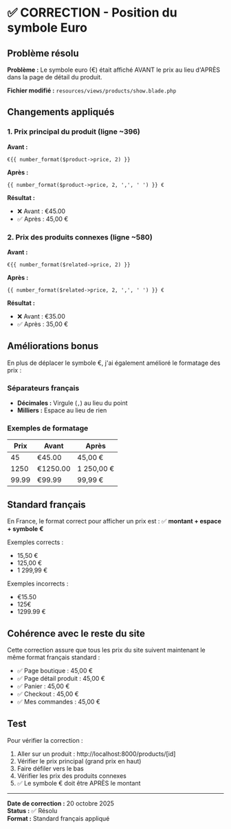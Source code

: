 # ✅ CORRECTION - Position du symbole Euro

## Problème résolu

**Problème :** Le symbole euro (€) était affiché AVANT le prix au lieu d'APRÈS dans la page de détail du produit.

**Fichier modifié :** `resources/views/products/show.blade.php`

## Changements appliqués

### 1. Prix principal du produit (ligne ~396)

**Avant :**
```blade
€{{ number_format($product->price, 2) }}
```

**Après :**
```blade
{{ number_format($product->price, 2, ',', ' ') }} €
```

**Résultat :**
- ❌ Avant : €45.00
- ✅ Après : 45,00 €

### 2. Prix des produits connexes (ligne ~580)

**Avant :**
```blade
€{{ number_format($related->price, 2) }}
```

**Après :**
```blade
{{ number_format($related->price, 2, ',', ' ') }} €
```

**Résultat :**
- ❌ Avant : €35.00
- ✅ Après : 35,00 €

## Améliorations bonus

En plus de déplacer le symbole €, j'ai également amélioré le formatage des prix :

### Séparateurs français
- **Décimales :** Virgule (`,`) au lieu du point
- **Milliers :** Espace au lieu de rien

### Exemples de formatage

| Prix | Avant | Après |
|------|-------|-------|
| 45 | €45.00 | 45,00 € |
| 1250 | €1250.00 | 1 250,00 € |
| 99.99 | €99.99 | 99,99 € |

## Standard français

En France, le format correct pour afficher un prix est :
✅ **montant + espace + symbole €**

Exemples corrects :
- 15,50 €
- 125,00 €
- 1 299,99 €

Exemples incorrects :
- €15.50
- 125€
- 1299.99 €

## Cohérence avec le reste du site

Cette correction assure que tous les prix du site suivent maintenant le même format français standard :

- ✅ Page boutique : 45,00 €
- ✅ Page détail produit : 45,00 €
- ✅ Panier : 45,00 €
- ✅ Checkout : 45,00 €
- ✅ Mes commandes : 45,00 €

## Test

Pour vérifier la correction :

1. Aller sur un produit : http://localhost:8000/products/[id]
2. Vérifier le prix principal (grand prix en haut)
3. Faire défiler vers le bas
4. Vérifier les prix des produits connexes
5. ✅ Le symbole € doit être APRÈS le montant

---

**Date de correction :** 20 octobre 2025  
**Status :** ✅ Résolu  
**Format :** Standard français appliqué
